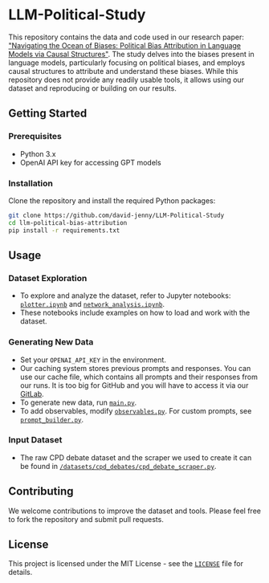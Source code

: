 # LLM-Political-Study
This repository contains the data and code used in our research paper: ["Navigating the Ocean of Biases: Political Bias Attribution in Language Models via Causal Structures"](https://arxiv.org/abs/2311.08605). The study delves into the biases present in language models, particularly focusing on political biases, and employs causal structures to attribute and understand these biases. While this repository does not provide any readily usable tools, it allows using our dataset and reproducing or building on our results.

## Getting Started
### Prerequisites
- Python 3.x
- OpenAI API key for accessing GPT models

### Installation
Clone the repository and install the required Python packages:
```bash
git clone https://github.com/david-jenny/LLM-Political-Study
cd llm-political-bias-attribution
pip install -r requirements.txt
```

## Usage
### Dataset Exploration
- To explore and analyze the dataset, refer to Jupyter notebooks: [`plotter.ipynb`](/plotter.ipynb) and [`network_analysis.ipynb`](/network_analysis.ipynb).
- These notebooks include examples on how to load and work with the dataset.

### Generating New Data
- Set your `OPENAI_API_KEY` in the environment.
- Our caching system stores previous prompts and responses. You can use our cache file, which contains all prompts and their responses from our runs. It is too big for GitHub and you will have to access it via our [GitLab](https://gitlab.ethz.ch/davjenny/LLM-Political-Study).
- To generate new data, run [`main.py`](/main.py).
- To add observables, modify [`observables.py`](/observables.py). For custom prompts, see [`prompt_builder.py`](/prompt_builder.py).

### Input Dataset
- The raw CPD debate dataset and the scraper we used to create it can be found in [`/datasets/cpd_debates/cpd_debate_scraper.py`](/datasets/cpd_debates/cpd_debate_scraper.py).

## Contributing
We welcome contributions to improve the dataset and tools. Please feel free to fork the repository and submit pull requests.

## License
This project is licensed under the MIT License - see the [`LICENSE`](/LICENSE) file for details.
